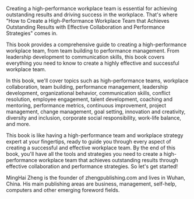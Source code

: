 
Creating a high-performance workplace team is essential for achieving outstanding results and driving success in the workplace. That's where "How to Create a High-Performance Workplace Team that Achieves Outstanding Results with Effective Collaboration and Performance Strategies" comes in.

This book provides a comprehensive guide to creating a high-performance workplace team, from team building to performance management. From leadership development to communication skills, this book covers everything you need to know to create a highly effective and successful workplace team.

In this book, we'll cover topics such as high-performance teams, workplace collaboration, team building, performance management, leadership development, organizational behavior, communication skills, conflict resolution, employee engagement, talent development, coaching and mentoring, performance metrics, continuous improvement, project management, change management, goal setting, innovation and creativity, diversity and inclusion, corporate social responsibility, work-life balance, and more.

This book is like having a high-performance team and workplace strategy expert at your fingertips, ready to guide you through every aspect of creating a successful and effective workplace team. By the end of this book, you'll have all the tools and strategies you need to create a high-performance workplace team that achieves outstanding results through effective collaboration and performance strategies. So let's get started!

MingHai Zheng is the founder of zhengpublishing.com and lives in Wuhan, China. His main publishing areas are business, management, self-help, computers and other emerging foreword fields.
